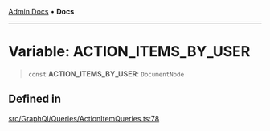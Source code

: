 [Admin Docs](/) • **Docs**

***

# Variable: ACTION\_ITEMS\_BY\_USER

> `const` **ACTION\_ITEMS\_BY\_USER**: `DocumentNode`

## Defined in

[src/GraphQl/Queries/ActionItemQueries.ts:78](https://github.com/PalisadoesFoundation/talawa-admin/blob/main/src/GraphQl/Queries/ActionItemQueries.ts#L78)
